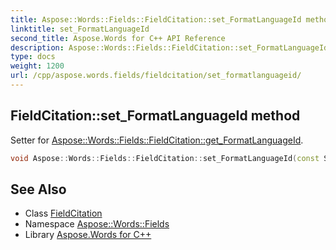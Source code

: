 ```yaml
---
title: Aspose::Words::Fields::FieldCitation::set_FormatLanguageId method
linktitle: set_FormatLanguageId
second_title: Aspose.Words for C++ API Reference
description: Aspose::Words::Fields::FieldCitation::set_FormatLanguageId method. Setter for Aspose::Words::Fields::FieldCitation::get_FormatLanguageId in C++.
type: docs
weight: 1200
url: /cpp/aspose.words.fields/fieldcitation/set_formatlanguageid/
---
```

## FieldCitation::set_FormatLanguageId method


Setter for [Aspose::Words::Fields::FieldCitation::get_FormatLanguageId](../get_formatlanguageid/).

```cpp
void Aspose::Words::Fields::FieldCitation::set_FormatLanguageId(const System::String &value)
```

## See Also

* Class [FieldCitation](../)
* Namespace [Aspose::Words::Fields](../../)
* Library [Aspose.Words for C++](../../../)
